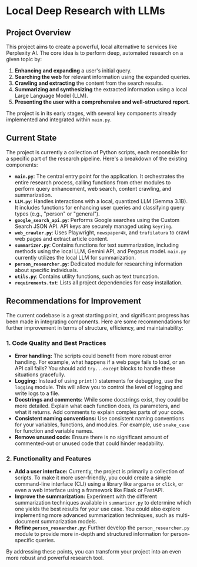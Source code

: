 # Local Deep Research with LLMs

## Project Overview

This project aims to create a powerful, local alternative to services like Perplexity AI. The core idea is to perform deep, automated research on a given topic by:

1.  **Enhancing and expanding** a user's initial query.
2.  **Searching the web** for relevant information using the expanded queries.
3.  **Crawling and extracting** the content from the search results.
4.  **Summarizing and synthesizing** the extracted information using a local Large Language Model (LLM).
5.  **Presenting the user with a comprehensive and well-structured report.**

The project is in its early stages, with several key components already implemented and integrated within `main.py`.

## Current State

The project is currently a collection of Python scripts, each responsible for a specific part of the research pipeline. Here's a breakdown of the existing components:

*   **`main.py`**: The central entry point for the application. It orchestrates the entire research process, calling functions from other modules to perform query enhancement, web search, content crawling, and summarization.
*   **`LLM.py`**: Handles interactions with a local, quantized LLM (Gemma 3.1B). It includes functions for enhancing user queries and classifying query types (e.g., "person" or "general").
*   **`google_search_api.py`**: Performs Google searches using the Custom Search JSON API. API keys are securely managed using `keyring`.
*   **`web_crawler.py`**: Uses Playwright, `newspaper4k`, and `trafilatura` to crawl web pages and extract article content.
*   **`summarizer.py`**: Contains functions for text summarization, including methods using the local LLM, Gemini API, and Pegasus model. `main.py` currently utilizes the local LLM for summarization.
*   **`person_researcher.py`**: Dedicated module for researching information about specific individuals.
*   **`utils.py`**: Contains utility functions, such as text truncation.
*   **`requirements.txt`**: Lists all project dependencies for easy installation.

## Recommendations for Improvement

The current codebase is a great starting point, and significant progress has been made in integrating components. Here are some recommendations for further improvement in terms of structure, efficiency, and maintainability:

### 1.  **Code Quality and Best Practices**

*   **Error handling:** The scripts could benefit from more robust error handling. For example, what happens if a web page fails to load, or an API call fails? You should add `try...except` blocks to handle these situations gracefully.
*   **Logging:** Instead of using `print()` statements for debugging, use the `logging` module. This will allow you to control the level of logging and write logs to a file.
*   **Docstrings and comments:** While some docstrings exist, they could be more detailed. Explain what each function does, its parameters, and what it returns. Add comments to explain complex parts of your code.
*   **Consistent naming conventions:** Use consistent naming conventions for your variables, functions, and modules. For example, use `snake_case` for function and variable names.
*   **Remove unused code:** Ensure there is no significant amount of commented-out or unused code that could hinder readability.

### 2.  **Functionality and Features**

*   **Add a user interface:** Currently, the project is primarily a collection of scripts. To make it more user-friendly, you could create a simple command-line interface (CLI) using a library like `argparse` or `click`, or even a web interface using a framework like Flask or FastAPI.
*   **Improve the summarization:** Experiment with the different summarization techniques available in `summarizer.py` to determine which one yields the best results for your use case. You could also explore implementing more advanced summarization techniques, such as multi-document summarization models.
*   **Refine `person_researcher.py`**: Further develop the `person_researcher.py` module to provide more in-depth and structured information for person-specific queries.

By addressing these points, you can transform your project into an even more robust and powerful research tool.
